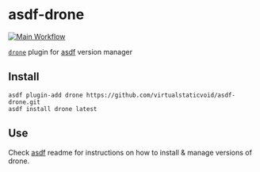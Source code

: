 # asdf-drone

[![Main Workflow](https://github.com/virtualstaticvoid/asdf-drone/actions/workflows/workflow.yml/badge.svg?branch=main)](https://github.com/virtualstaticvoid/asdf-drone/actions/workflows/workflow.yml)

[`drone`][util] plugin for [asdf](https://github.com/asdf-vm/asdf) version manager

## Install

```
asdf plugin-add drone https://github.com/virtualstaticvoid/asdf-drone.git
asdf install drone latest
```

## Use

Check [asdf](https://github.com/asdf-vm/asdf) readme for instructions on how to install & manage versions of drone.

[util]: https://github.com/harness/drone-cli
